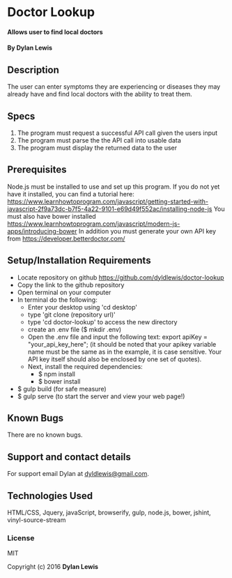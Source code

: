 # Doctor Lookup

#### Allows user to find local doctors

#### By Dylan Lewis

## Description

The user can enter symptoms they are experiencing or diseases they may already have and find local doctors with the ability to treat them.

## Specs
1. The program must request a successful API call given the users input
2. The program must parse the the API call into usable data
3. The program must display the returned data to the user

## Prerequisites
Node.js must be installed to use and set up this program. If you do not yet have it installed, you can find a tutorial here:
https://www.learnhowtoprogram.com/javascript/getting-started-with-javascript-2f9a73dc-b7f5-4a22-9101-e69d49f552ac/installing-node-js
You must also have bower installed https://www.learnhowtoprogram.com/javascript/modern-js-apps/introducing-bower
In addition you must generate your own API key from https://developer.betterdoctor.com/

## Setup/Installation Requirements


* Locate repository on github https://github.com/dyldlewis/doctor-lookup
* Copy the link to the github repository
* Open terminal on your computer
* In terminal do the following:
  * Enter your desktop using 'cd desktop'
  * type 'git clone (repository url)'
  * type 'cd doctor-lookup' to access the new directory
  * create an .env file ($ mkdir .env)
  * Open the .env file and input the following text: export apiKey = "your_api_key_here"; (it should be noted that your apikey variable name must be the same as in the example, it is case sensitive. Your API key itself should also be enclosed by one set of quotes).
  * Next, install the required dependencies:
    * $ npm install
    * $ bower install
* $ gulp build (for safe measure)
* $ gulp serve (to start the server and view your web page!)



## Known Bugs

There are no known bugs.

## Support and contact details

For support email Dylan at dyldlewis@gmail.com.

## Technologies Used

HTML/CSS, Jquery, javaScript, browserify, gulp, node.js, bower, jshint, vinyl-source-stream

### License

MIT

Copyright (c) 2016 **Dylan Lewis**
